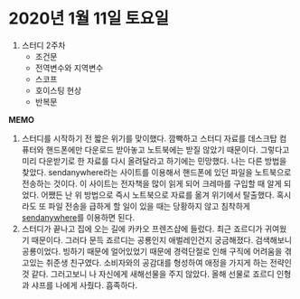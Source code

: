 # 2020년 1월 11일 토요일



1. 스터디 2주차
   * 조건문
   * 전역변수와 지역변수
   * 스코프
   * 호이스팅 현상
   * 반복문

**MEMO**

1. 스터디를 시작하기 전 짧은 위기를 맞이했다. 깜빡하고 스터디 자료를 데스크탑 컴퓨터와 핸드폰에만 다운로드 받아놓고 노트북에는 받질 않았기 때문이다. 그렇다고 미리 다운받기로 한 자료를 다시 올려달라고 하기에는 민망했다. 나는 다른 방법을 찾았다. sendanywhere라는 사이트를 이용해서 핸드폰에 있던 파일을 노트북으로 전송하는 것이다. 이 사이트는 전자책을 많이 읽게 되어 크레마를 구입할 때 알게 되었다. 어쨌든 난 위 방법으로 즉시 노트북으로 자료를 옮겨 위기에서 탈출했다.    혹시라도 또 파일 전송을 급하게 할 일이 있을 때는 당황하지 않고 침착하게 [sendanywhere](https://send-anywhere.com)를 이용하면 된다.
2. 스터디가 끝나고 집에 오는 길에 카카오 프렌즈샵에 들렀다. 최근 죠르디가 귀여웠기 때문이다. 그러다 문득 죠르디는 공룡인지 애벌레인건지 궁금해졌다. 검색해보니 공룡이었다. 빙하기 때문에 얼어있었기 때문에 경력단절로 인해 구직에 어려움을 겪고있는 취준생 친구였다. 소비자와의 공감대를 형성하여 애정을 가지게 하는 전략인 것 같다. 그러고보니 나 자신에게 새해선물을 주지 않았다. 올해 선물로 죠르디 인형과 샤프를 나에게 사줬다. 흡족하다.

